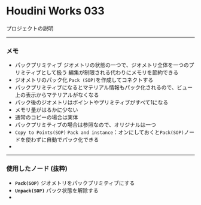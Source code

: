 # Houdini Works 033

プロジェクトの説明

---

### メモ

- パックプリミティブ
  ジオメトリの状態の一つで、ジオメトリ全体を一つのプリミティブとして扱う
  編集が制限される代わりにメモリを節約できる
- ジオメトリのパック化
  `Pack (SOP)`を作成してコネクトする
- パックプリミティブになるとマテリアル情報もパック化されるので、ビュー上の表示からマテリアルがなくなる
- パック後のジオメトリはポイントやプリミティブがすべて1になる
- メモリ量がはるかに少ない
- 通常のコピーの場合は実体
- パックプリミティブの場合は参照なので、オリジナルは一つ
- `Copy to Points(SOP)`
  `Pack and instance`：オンにしておくと`Pack(SOP)`ノードを使わずに自動でパック化できる
- 

------

### 使用したノード (抜粋)

- **``Pack(SOP)``**
  ジオメトリをパックプリミティブにする
- **``Unpack(SOP)``**
  パック状態を解除する
- 
